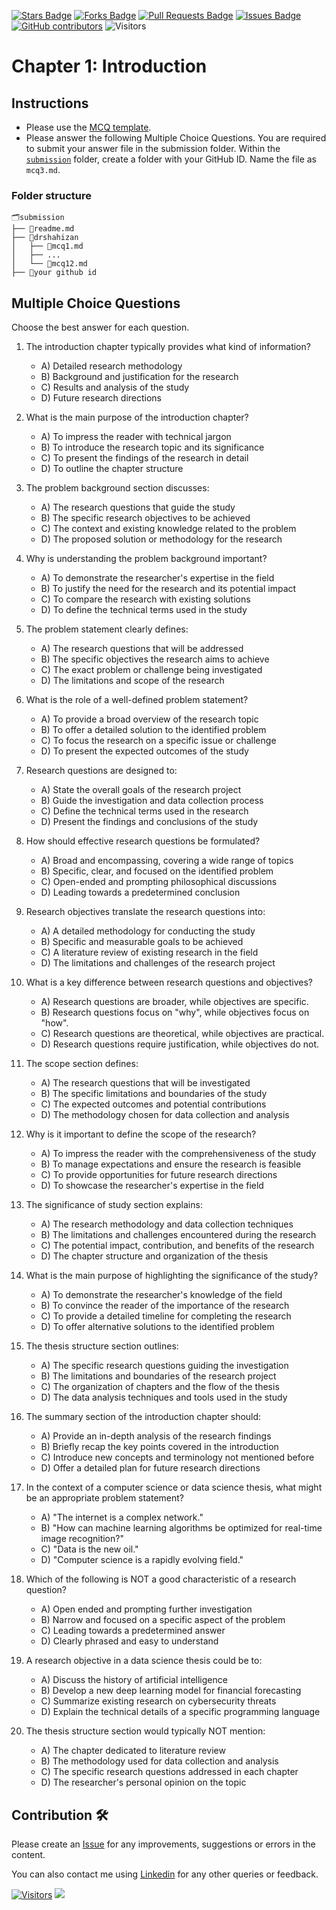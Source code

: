 <a href="https://github.com/drshahizan/research-design/stargazers"><img src="https://img.shields.io/github/stars/drshahizan/research-design" alt="Stars Badge"/></a>
<a href="https://github.com/drshahizan/research-design/network/members"><img src="https://img.shields.io/github/forks/drshahizan/research-design" alt="Forks Badge"/></a>
<a href="https://github.com/drshahizan/research-design/pulls"><img src="https://img.shields.io/github/issues-pr/drshahizan/research-design" alt="Pull Requests Badge"/></a>
<a href="https://github.com/drshahizan/research-design"><img src="https://img.shields.io/github/issues/drshahizan/research-design" alt="Issues Badge"/></a>
<a href="https://github.com/drshahizan/research-design/graphs/contributors"><img alt="GitHub contributors" src="https://img.shields.io/github/contributors/drshahizan/research-design?color=2b9348"></a>
![Visitors](https://api.visitorbadge.io/api/visitors?path=https%3A%2F%2Fgithub.com%2Fdrshahizan%2MCSD1043&labelColor=%23d9e3f0&countColor=%23697689&style=flat)

# Chapter 1: Introduction

## Instructions
- Please use the [MCQ template](temp_mcq.md).
- Please answer the following Multiple Choice Questions. You are required to submit your answer file in the submission folder. Within the [`submission`](submission/) folder, create a folder with your GitHub ID. Name the file as `mcq3.md`.

### Folder structure

```
🗂️submission
├── 📄readme.md
├── 📁drshahizan
│   ├── 📄mcq1.md
│   ├── ...
│   └── 📄mcq12.md
├── 📁your github id
```

## Multiple Choice Questions	
Choose the best answer for each question.

1. The introduction chapter typically provides what kind of information?
     - A) Detailed research methodology
     - B) Background and justification for the research
     - C) Results and analysis of the study
     - D) Future research directions

2. What is the main purpose of the introduction chapter?
     - A) To impress the reader with technical jargon
     - B) To introduce the research topic and its significance
     - C) To present the findings of the research in detail
     - D) To outline the chapter structure

3. The problem background section discusses:
     - A) The research questions that guide the study
     - B) The specific research objectives to be achieved
     - C) The context and existing knowledge related to the problem
     - D) The proposed solution or methodology for the research

4. Why is understanding the problem background important?
     - A) To demonstrate the researcher's expertise in the field
     - B) To justify the need for the research and its potential impact
     - C) To compare the research with existing solutions
     - D) To define the technical terms used in the study

5. The problem statement clearly defines:
     - A) The research questions that will be addressed
     - B) The specific objectives the research aims to achieve
     - C) The exact problem or challenge being investigated
     - D) The limitations and scope of the research

6. What is the role of a well-defined problem statement?
     - A) To provide a broad overview of the research topic
     - B) To offer a detailed solution to the identified problem
     - C) To focus the research on a specific issue or challenge
     - D) To present the expected outcomes of the study

7. Research questions are designed to:
     - A) State the overall goals of the research project
     - B) Guide the investigation and data collection process
     - C) Define the technical terms used in the research
     - D) Present the findings and conclusions of the study

8. How should effective research questions be formulated?
     - A) Broad and encompassing, covering a wide range of topics
     - B) Specific, clear, and focused on the identified problem
     - C) Open-ended and prompting philosophical discussions
     - D) Leading towards a predetermined conclusion

9. Research objectives translate the research questions into:
     - A) A detailed methodology for conducting the study
     - B) Specific and measurable goals to be achieved
     - C) A literature review of existing research in the field
     - D) The limitations and challenges of the research project

10. What is a key difference between research questions and objectives?
     - A) Research questions are broader, while objectives are specific.
     - B) Research questions focus on "why", while objectives focus on "how".
     - C) Research questions are theoretical, while objectives are practical.
     - D) Research questions require justification, while objectives do not.

11. The scope section defines:
     - A) The research questions that will be investigated
     - B) The specific limitations and boundaries of the study
     - C) The expected outcomes and potential contributions
     - D) The methodology chosen for data collection and analysis

12. Why is it important to define the scope of the research?
     - A) To impress the reader with the comprehensiveness of the study
     - B) To manage expectations and ensure the research is feasible
     - C) To provide opportunities for future research directions
     - D) To showcase the researcher's expertise in the field

13. The significance of study section explains:
     - A) The research methodology and data collection techniques
     - B) The limitations and challenges encountered during the research
     - C) The potential impact, contribution, and benefits of the research
     - D) The chapter structure and organization of the thesis

14. What is the main purpose of highlighting the significance of the study?
     - A) To demonstrate the researcher's knowledge of the field
     - B) To convince the reader of the importance of the research
     - C) To provide a detailed timeline for completing the research
     - D) To offer alternative solutions to the identified problem

15. The thesis structure section outlines:
     - A) The specific research questions guiding the investigation
     - B) The limitations and boundaries of the research project
     - C) The organization of chapters and the flow of the thesis
     - D) The data analysis techniques and tools used in the study

16. The summary section of the introduction chapter should:
     - A) Provide an in-depth analysis of the research findings
     - B) Briefly recap the key points covered in the introduction
     - C) Introduce new concepts and terminology not mentioned before
     - D) Offer a detailed plan for future research directions

17.  In the context of a computer science or data science thesis, what might be an appropriate problem statement?
     - A) "The internet is a complex network."
     - B) "How can machine learning algorithms be optimized for real-time image recognition?"
     - C) "Data is the new oil."
     - D) "Computer science is a rapidly evolving field."

18. Which of the following is NOT a good characteristic of a research question?
     - A) Open ended and prompting further investigation
     - B) Narrow and focused on a specific aspect of the problem
     - C) Leading towards a predetermined answer
     - D) Clearly phrased and easy to understand

19. A research objective in a data science thesis could be to:
     - A) Discuss the history of artificial intelligence
     - B) Develop a new deep learning model for financial forecasting
     - C) Summarize existing research on cybersecurity threats
     - D) Explain the technical details of a specific programming language

20. The thesis structure section would typically NOT mention:
     - A) The chapter dedicated to literature review
     - B) The methodology used for data collection and analysis
     - C) The specific research questions addressed in each chapter
     - D) The researcher's personal opinion on the topic

## Contribution 🛠️
Please create an [Issue](https://github.com/drshahizan/research-design/issues) for any improvements, suggestions or errors in the content.

You can also contact me using [Linkedin](https://www.linkedin.com/in/drshahizan/) for any other queries or feedback.

[![Visitors](https://api.visitorbadge.io/api/visitors?path=https%3A%2F%2Fgithub.com%2Fdrshahizan&labelColor=%23697689&countColor=%23555555&style=plastic)](https://visitorbadge.io/status?path=https%3A%2F%2Fgithub.com%2Fdrshahizan)
![](https://hit.yhype.me/github/profile?user_id=81284918)

